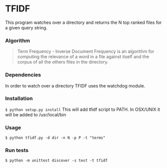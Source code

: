 # TFIDF 

This program watches over a directory and returns the N top ranked files for a given query string.

### Algorithm
>Term Frequency - Inverse Document Frequency is an algorithm for computing the relevance of a word in a file against itself and the corpus of all the others files in the directory.

### Dependencies
In order to watch over a directory TFIDF uses the watchdog module.

### Installation
`$ python setup.py install`
This will add tfidf script to PATH. In OSX/UNIX it will be added to /usr/local/bin

### Usage
`$ python tfidf.py -d dir -n N -p P -t "terms"`

### Run tests
`$ python -m unittest discover -s test -t tfidf`